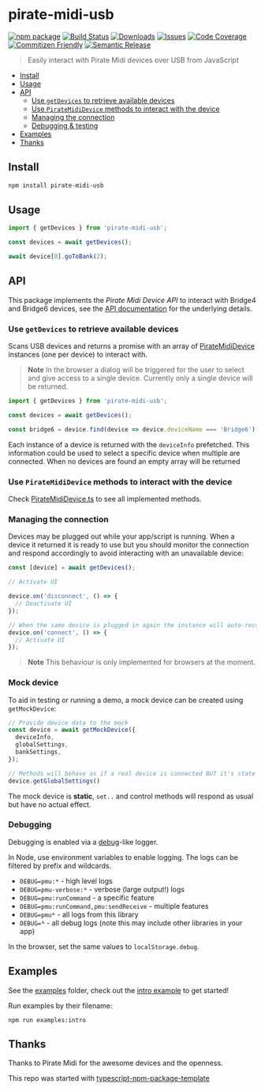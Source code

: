 # pirate-midi-usb

[![npm package][npm-img]][npm-url]
[![Build Status][build-img]][build-url]
[![Downloads][downloads-img]][downloads-url]
[![Issues][issues-img]][issues-url]
[![Code Coverage][codecov-img]][codecov-url]
[![Commitizen Friendly][commitizen-img]][commitizen-url]
[![Semantic Release][semantic-release-img]][semantic-release-url]

> Easily interact with Pirate Midi devices over USB from JavaScript

<!-- vscode-markdown-toc -->
* [Install](#Install)
* [Usage](#Usage)
* [API](#API)
	* [Use `getDevices` to retrieve available devices](#UsegetDevicestoretrieveavailabledevices)
	* [Use `PirateMidiDevice` methods to interact with the device](#UsePirateMidiDevicemethodstointeractwiththedevice)
	* [Managing the connection](#Managingtheconnection)
	* [Debugging & testing](#Debugging)
* [Examples](#Examples)
* [Thanks](#Thanks)

<!-- vscode-markdown-toc-config
	numbering=false
	autoSave=true
	/vscode-markdown-toc-config -->
<!-- /vscode-markdown-toc -->

## <a id='Install'></a>Install

```bash
npm install pirate-midi-usb
```

## <a id='Usage'></a>Usage

```ts
import { getDevices } from 'pirate-midi-usb';

const devices = await getDevices();

await device[0].goToBank(2);
```

## <a id='API'></a>API

This package implements the _Pirate Midi Device API_ to interact with Bridge4 and Bridge6 devices, see the [API documentation](https://github.com/Pirate-MIDI/device-descriptors-api) for the underlying details.

### <a id='UsegetDevicestoretrieveavailabledevices'></a>Use `getDevices` to retrieve available devices

Scans USB devices and returns a promise with an array of [PirateMidiDevice](#PirateMidiDevice) instances (one per device) to interact with.

> **Note**
> In the browser a dialog will be triggered for the user to select and give access to a single device. Currently only a single device will be returned.

```ts
import { getDevices } from 'pirate-midi-usb';

const devices = await getDevices();

const bridge6 = device.find(device => device.deviceName === 'Bridge6');
```

Each instance of a device is returned with the `deviceInfo` prefetched. This information could be used to select a specific device when multiple are connected. When no devices are found an empty array will be returned

### <a id='UsePirateMidiDevicemethodstointeractwiththedevice'></a>Use `PirateMidiDevice` methods to interact with the device

Check [PirateMidiDevice.ts](src/PirateMidiDevice.ts) to see all implemented methods.

### <a id='Managingtheconnection'></a>Managing the connection

Devices may be plugged out while your app/script is running. When a device it returned it is ready to use but you should monitor the connection and respond accordingly to avoid interacting with an unavailable device:

```.ts
const [device] = await getDevices();

// Activate UI

device.on('disconnect', () => {
  // Deactivate UI
});

// When the same device is plugged in again the instance will auto-reconnect and fire a "connect" event.
device.on('connect', () => {
  // Activate UI
});
```
> **Note**
> This behaviour is only implemented for browsers at the moment.

### <a id='Mock'></a>Mock device

To aid in testing or running a demo, a mock device can be created using `getMockDevice`:

```.ts
// Provide device data to the mock
const device = await getMockDevice({
  deviceInfo,
  globalSettings,
  bankSettings,
});

// Methods will behave as if a real device is connected BUT it's state will never change from the data given.
device.getGlobalSettings()
```

The mock device is **static**, `set..` and control methods will respond as usual but have no actual effect.

### <a id='Debugging'></a>Debugging

Debugging is enabled via a [debug](https://github.com/debug-js/debug)-like logger.

In Node, use environment variables to enable logging.
The logs can be filtered by prefix and wildcards.

- `DEBUG=pmu:*` - high level logs
- `DEBUG=pmu-verbose:*` - verbose (large output!) logs
- `DEBUG=pmu:runCommand` - a specific feature
- `DEBUG=pmu:runCommand,pmu:sendReceive` - multiple features
- `DEBUG=pmu*` - all logs from this library
- `DEBUG=*` - all debug logs (note this may include other libraries in your app)

In the browser, set the same values to `localStorage.debug`.

## <a id='Examples'></a>Examples

See the [examples](./examples/) folder, check out the [intro example](./examples/intro.ts) to get started!

Run examples by their filename:

```
npm run examples:intro
```

## <a id='Thanks'></a>Thanks

Thanks to Pirate Midi for the awesome devices and the openness.

This repo was started with [typescript-npm-package-template](https://github.com/ryansonshine/typescript-npm-package-template)

<!-- Image sources -->

[build-img]: https://github.com/GriffinSauce/pirate-midi-usb/actions/workflows/release.yml/badge.svg
[build-url]: https://github.com/GriffinSauce/pirate-midi-usb/actions/workflows/release.yml
[downloads-img]: https://img.shields.io/npm/dt/pirate-midi-usb
[downloads-url]: https://www.npmtrends.com/pirate-midi-usb
[npm-img]: https://img.shields.io/npm/v/pirate-midi-usb
[npm-url]: https://www.npmjs.com/package/pirate-midi-usb
[issues-img]: https://img.shields.io/github/issues/GriffinSauce/pirate-midi-usb
[issues-url]: https://github.com/GriffinSauce/pirate-midi-usb/issues
[codecov-img]: https://codecov.io/gh/GriffinSauce/pirate-midi-usb/branch/main/graph/badge.svg
[codecov-url]: https://codecov.io/gh/GriffinSauce/pirate-midi-usb
[semantic-release-img]: https://img.shields.io/badge/%20%20%F0%9F%93%A6%F0%9F%9A%80-semantic--release-e10079.svg
[semantic-release-url]: https://github.com/semantic-release/semantic-release
[commitizen-img]: https://img.shields.io/badge/commitizen-friendly-brightgreen.svg
[commitizen-url]: http://commitizen.github.io/cz-cli/

